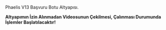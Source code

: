 Phaelis V13 Başvuru Botu Altyapısı.

**Altyapımın İzin Alınmadan Videosunun Çekilmesi, Çalınması Durumunda İşlemler Başlatılacaktır!**